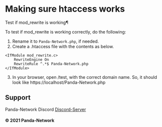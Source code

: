 # Making sure htaccess works

Test if mod_rewrite is working¶

To test if mod_rewrite is working correctly, do the following:

1. Rename it to `Panda-Network.php`, if needed.
2. Create a .htaccess file with the contents as below.

```
<IfModule mod_rewrite.c>
    RewriteEngine On
    RewriteRule ^.*$ Panda-Network.php
</IfModule>
```

3. In your browser, open /test, with the correct domain name. So, it should look like https://localhost/Panda-Network.php

## Support

Panda-Network Discord [Discord-Server](https://discord.gg/z8ScRvf)

#### © 2021 Panda-Network
